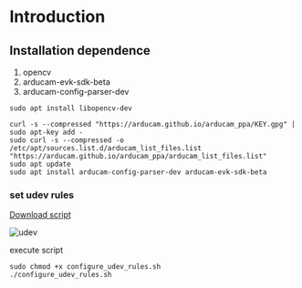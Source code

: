 # Introduction

## Installation dependence

1. opencv
2. arducam-evk-sdk-beta
3. arducam-config-parser-dev

```
sudo apt install libopencv-dev

curl -s --compressed "https://arducam.github.io/arducam_ppa/KEY.gpg" | sudo apt-key add -
sudo curl -s --compressed -o /etc/apt/sources.list.d/arducam_list_files.list "https://arducam.github.io/arducam_ppa/arducam_list_files.list"
sudo apt update
sudo apt install arducam-config-parser-dev arducam-evk-sdk-beta
```

### set udev rules

[Download script](https://github.com/ArduCAM/ArduCAM_USB_Camera_Shield/releases/download/install_drivers/configure_udev_rules.sh)

![udev](resources/images/driver/udev.png)

execute script

```
sudo chmod +x configure_udev_rules.sh
./configure_udev_rules.sh
```

